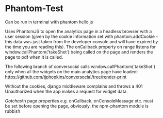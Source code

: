 # Phantom-Test

Can be run in terminal with phantom hello.js

Uses PhantomJS to open the analytics page in a headless browser with a user session (given by the cookie information set with phantom.addCookie - this data was just taken from the developer console and will have expired by the time you are reading this). The onCallback property on range listens for window.callPhantom('takeShot') being called on the page and renders the page to pdf when it is called.

The following branch of conversocial calls window.callPhantom('takeShot') only when all the widgets on the main analytics page have loaded:
https://github.com/tjphopkins/conversocial/tree/render-print

Without the cookies, django middleware complains and throws a 401 Unauthorized when the app makes a request for widget data. 

*Gotchas*\n
page properties e.g. onCallback, onConsoleMessage etc. must be set before opening the page, obviously.
the npm-phantom module is rubbish



